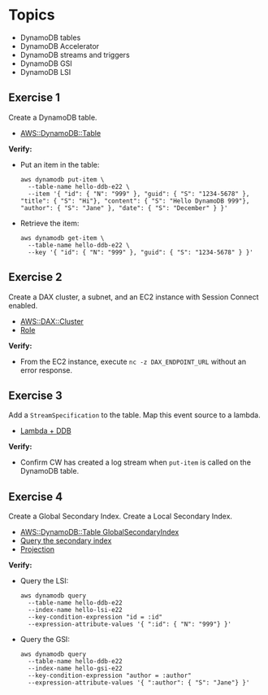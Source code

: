 # Topics
- DynamoDB tables
- DynamoDB Accelerator
- DynamoDB streams and triggers
- DynamoDB GSI
- DynamoDB LSI

## Exercise 1
Create a DynamoDB table.
- [AWS::DynamoDB::Table](https://docs.aws.amazon.com/AWSCloudFormation/latest/UserGuide/aws-resource-dynamodb-table.html)

**Verify:**
- Put an item in the table: 
  ```
  aws dynamodb put-item \
    --table-name hello-ddb-e22 \
    --item '{ "id": { "N": "999" }, "guid": { "S": "1234-5678" }, "title": { "S": "Hi"}, "content": { "S": "Hello DynamoDB 999"}, "author": { "S": "Jane" }, "date": { "S": "December" } }' 
  ```

- Retrieve the item: 
  ```
  aws dynamodb get-item \
    --table-name hello-ddb-e22 \
    --key '{ "id": { "N": "999" }, "guid": { "S": "1234-5678" } }'
  ```

## Exercise 2
Create a DAX cluster, a subnet, and an EC2 instance with Session Connect enabled. 
- [AWS::DAX::Cluster](https://docs.aws.amazon.com/AWSCloudFormation/latest/UserGuide/aws-resource-dax-cluster.html)
- [Role](https://docs.aws.amazon.com/amazondynamodb/latest/developerguide/DAX.create-cluster.cli.create-service-role.html)

**Verify:**
- From the EC2 instance, execute `nc -z DAX_ENDPOINT_URL` without an error response.

## Exercise 3
Add a `StreamSpecification` to the table. Map this event source to a lambda.
- [Lambda + DDB](https://docs.aws.amazon.com/lambda/latest/dg/with-ddb.html)

**Verify:**
- Confirm CW has created a log stream when `put-item` is called on the DynamoDB table.

## Exercise 4
Create a Global Secondary Index. Create a Local Secondary Index.
- [AWS::DynamoDB::Table GlobalSecondaryIndex](https://docs.aws.amazon.com/AWSCloudFormation/latest/UserGuide/aws-properties-dynamodb-gsi.html)
- [Query the secondary index](https://docs.aws.amazon.com/amazondynamodb/latest/developerguide/getting-started-step-7.html)
- [Projection](https://docs.aws.amazon.com/amazondynamodb/latest/APIReference/API_Projection.html)

**Verify:**
- Query the LSI: 
  ```
  aws dynamodb query 
    --table-name hello-ddb-e22 
    --index-name hello-lsi-e22 
    --key-condition-expression "id = :id" 
    --expression-attribute-values '{ ":id": { "N": "999"} }'
  ```

- Query the GSI: 
  ```
  aws dynamodb query 
    --table-name hello-ddb-e22 
    --index-name hello-gsi-e22 
    --key-condition-expression "author = :author" 
    --expression-attribute-values '{ ":author": { "S": "Jane"} }'
  ```
